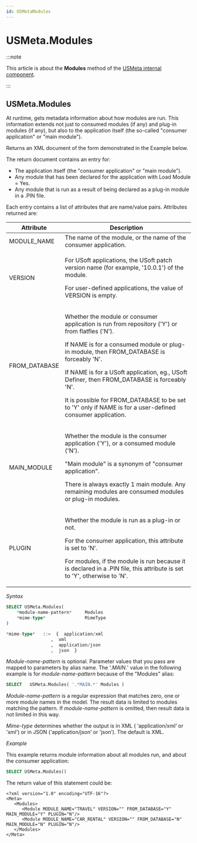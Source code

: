 ```yaml
---
id: USMetaModules
---
```


# USMeta.Modules




:::note

This article is about the **Modules** method of the [USMeta internal component](/docs/Extensions/USMeta_internal_component).

:::

## **USMeta.Modules**

At runtime, gets metadata information about how modules are run. This information extends not just to consumed modules (if any) and plug-in modules (if any), but also to the application itself (the so-called "consumer application" or "main module").

Returns an XML document of the form demonstrated in the Example below.

The return document contains an entry for:

- The application itself (the "consumer application" or "main module").
- Any module that has been declared for the application with Load Module = Yes.
- Any module that is run as a result of being declared as a plug-in module in a .PIN file.

Each entry contains a list of attributes that are name/value pairs. Attributes returned are:

|**Attribute**|**Description**|
|--------|--------|
|MODULE_NAME|The name of the module, or the name of the consumer application.|
|VERSION |<p>For USoft applications, the USoft patch version name (for example, '10.0.1') of the module.</p><p>For user-defined applications, the value of VERSION is empty.</p>|
|FROM_DATABASE|<p>Whether the module or consumer application is run from repository ('Y') or from flatfles ('N').</p><p>If NAME is for a consumed module or plug-in module, then FROM_DATABASE is forceably 'N'.</p><p>If NAME is for a USoft application, eg., USoft Definer, then FROM_DATABASE is forceably 'N'.</p><p>It is possible for FROM_DATABASE to be set to 'Y' only if NAME is for a user-defined consumer application.</p>|
|MAIN_MODULE|<p>Whether the module is the consumer application ('Y'), or a consumed module ('N').</p><p>"Main module" is a synonym of "consumer application".</p><p>There is always exactly 1 main module. Any remaining modules are consumed modules or plug-in modules.</p>|
|PLUGIN  |<p>Whether the module is run as a plug-in or not.</p><p>For the consumer application, this attribute is set to 'N'.</p><p>For modules, if the module is run because it is declared in a .PIN file, this attribute is set to 'Y', otherwise to 'N'.</p>|



*Syntax*

```sql
SELECT USMeta.Modules(
    *module-name-pattern*     Modules
    *mime-type*               MimeType
)

*mime-type*   ::=  {  application/xml
                 ,  xml
                 ,  application/json
                 ,  json  }
```

*Module-name-pattern* is optional. Parameter values that you pass are mapped to parameters by alias name. The '.*MAIN.*' value in the following example is for *module-name-pattern* because of the "Modules" alias:

```sql
SELECT   USMeta.Modules( '.*MAIN.*' Modules )
```

*Module-name-pattern* is a regular expression that matches zero, one or more module names in the model. The result data is limited to modules matching the pattern. If *module-name-pattern* is omitted, then result data is not limited in this way.

*Mime-type* determines whether the output is in XML ( ‘application/xml‘ or 'xml’) or in JSON ('application/json’ or 'json’). The default is XML.

*Example*

This example returns module information about all modules run, and about the consumer application:

```sql
SELECT USMeta.Modules()
```

The return value of this statement could be:

```language-xml
<?xml version="1.0" encoding="UTF-16"?>
<Meta>
   <Modules>
      <Module MODULE_NAME="TRAVEL" VERSION="" FROM_DATABASE="Y" MAIN_MODULE="Y" PLUGIN="N"/>
      <Module MODULE_NAME="CAR_RENTAL" VERSION="" FROM_DATABASE="N" MAIN_MODULE="N" PLUGIN="N"/>
   </Modules>
</Meta>
```

 